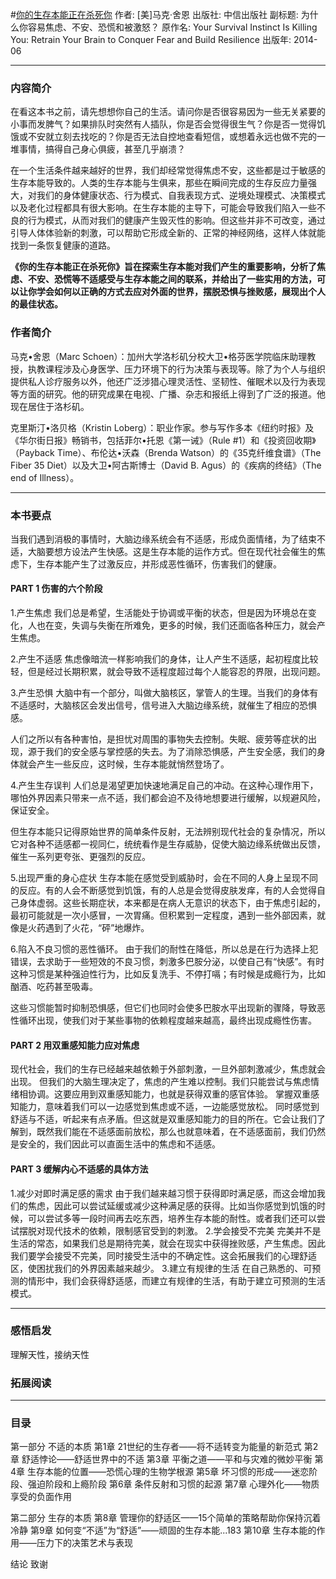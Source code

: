 #[你的生存本能正在杀死你](https://book.douban.com/subject/25905227/)
作者: [美]马克·舍恩
出版社: 中信出版社
副标题: 为什么你容易焦虑、不安、恐慌和被激怒？
原作名: Your Survival Instinct Is Killing You: Retrain Your Brain to Conquer Fear and Build Resilience 
出版年: 2014-06
***
### 内容简介 
在看这本书之前，请先想想你自己的生活。请问你是否很容易因为一些无关紧要的小事而发脾气？如果排队时突然有人插队，你是否会觉得很生气？你是否一觉得饥饿或不安就立刻去找吃的？你是否无法自控地查看短信，或想着永远也做不完的一堆事情，搞得自己身心俱疲，甚至几乎崩溃？

在一个生活条件越来越好的世界，我们却经常觉得焦虑不安，这些都是过于敏感的生存本能导致的。人类的生存本能与生俱来，那些在瞬间完成的生存反应力量强大，对我们的身体健康状态、行为模式、自我表现方式、逆境处理模式、决策模式以及老化过程都具有很大影响。在生存本能的主导下，可能会导致我们陷入一些不良的行为模式，从而对我们的健康产生毁灭性的影响。但这些并非不可改变，通过引导人体体验新的刺激，可以帮助它形成全新的、正常的神经网络，这样人体就能找到一条恢复健康的道路。

**《你的生存本能正在杀死你》旨在探索生存本能对我们产生的重要影响，分析了焦虑、不安、恐慌等不适感受与生存本能之间的联系，并给出了一些实用的方法，可以让你学会如何以正确的方式去应对外面的世界，摆脱恐惧与挫败感，展现出个人的最佳状态。**

### 作者简介 
马克•舍恩（Marc Schoen）：加州大学洛杉矶分校大卫•格芬医学院临床助理教授，执教课程涉及心身医学、压力环境下的行为决策与表现等。除了为个人与组织提供私人诊疗服务以外，他还广泛涉猎心理灵活性、坚韧性、催眠术以及行为表现等方面的研究。他的研究成果在电视、广播、杂志和报纸上得到了广泛的报道。他现在居住于洛杉矶。

克里斯汀•洛贝格（Kristin Loberg）：职业作家。参与写作多本《纽约时报》及《华尔街日报》畅销书，包括菲尔•托恩《第一诫》（Rule #1）和《投资回收期》（Payback Time）、布伦达•沃森（Brenda Watson）的《35克纤维食谱》（The Fiber 35 Diet）以及大卫•阿古斯博士（David B. Agus）的《疾病的终结》（The end of Illness）。

***
### 本书要点
当我们遇到消极的事情时，大脑边缘系统会有不适感，形成负面情绪，为了结束不适，大脑要想方设法产生快感。这是生存本能的运作方式。但在现代社会催生的焦虑下，生存本能产生了过激反应，并形成恶性循环，伤害我们的健康。﻿﻿

#### PART 1   伤害的六个阶段
1.产生焦虑﻿
我们总是希望，生活能处于协调或平衡的状态，但是因为环境总在变化，人也在变，失调与失衡在所难免，更多的时候，我们还面临各种压力，就会产生焦虑。﻿

2.产生不适感﻿
焦虑像暗流一样影响我们的身体，让人产生不适感，起初程度比较轻，但是经过长期积累，就会导致不适程度超过每个人能容忍的界限，出现问题。﻿

3.产生恐惧﻿
大脑中有一个部分，叫做大脑核区，掌管人的生理。当我们的身体有不适感时，大脑核区会发出信号，信号进入大脑边缘系统，就催生了相应的恐惧感。﻿

人们之所以有各种害怕，是担忧对周围的事物失去控制。失眠、疲劳等症状的出现，源于我们的安全感与掌控感的失去。为了消除恐惧感，产生安全感，我们的身体就会产生一些反应，这时候，生存本能就悄然登场了。﻿

4.产生生存误判﻿
人们总是渴望更加快速地满足自己的冲动。在这种心理作用下，哪怕外界因素只带来一点不适，我们都会迫不及待地想要进行缓解，以规避风险，保证安全。﻿

但生存本能只记得原始世界的简单条件反射，无法辨别现代社会的复杂情况，所以它对各种不适感都一视同仁，统统看作是生存威胁，促使大脑边缘系统做出反馈，催生一系列更夸张、更强烈的反应。﻿

5.出现严重的身心症状﻿
生存本能在感觉受到威胁时，会在不同的人身上呈现不同的反应。有的人会不断感觉到饥饿，有的人总是会觉得皮肤发痒，有的人会觉得自己身体虚弱。这些长期症状，本来都是在病人无意识的状态下，由于焦虑引起的，最初可能就是一次小感冒，一次胃痛。但积累到一定程度，遇到一些外部因素，就像是火药遇到了火花，“砰”地爆炸。﻿

6.陷入不良习惯的恶性循环。﻿
由于我们的耐性在降低，所以总是在行为选择上犯错误，去求助于一些短效的不良习惯，刺激多巴胺分泌，以使自己有“快感”。有时这种习惯是某种强迫性行为，比如反复洗手、不停打嗝；有时候是成瘾行为，比如酗酒、吃药甚至吸毒。﻿

这些习惯能暂时抑制恐惧感，但它们也同时会使多巴胺水平出现新的骤降，导致恶性循环出现，使我们对于某些事物的依赖程度越来越高，最终出现成瘾性伤害。

#### PART 2 用双重感知能力应对焦虑 
现代社会，我们的生存已经越来越依赖于外部刺激，一旦外部刺激减少，焦虑就会出现。 
但我们的大脑生理决定了，焦虑的产生难以控制。我们只能尝试与焦虑情绪相协调。这要应用到双重感知能力，也就是获得双重的感官体验。 
掌握双重感知能力，意味着我们可以一边感觉到焦虑或不适，一边能感觉放松。
 同时感觉到舒适与不适，听起来有点矛盾。但这就是双重感知能力的目的所在。它会让我们了解到，既然我们能在不适感面前放松，那么也就意味着，在不适感面前，我们仍然是安全的，我们因此可以直面生活中的焦虑和不适感。 

#### PART 3 缓解内心不适感的具体方法 
1.减少对即时满足感的需求 
由于我们越来越习惯于获得即时满足感，而这会增加我们的焦虑，因此可以尝试延缓或减少这种满足感的获得。比如当你感觉到饥饿的时候，可以尝试多等一段时间再去吃东西，培养生存本能的耐性。或者我们还可以尝试摆脱对现代技术的依赖，限制感官受到的刺激。 
2.学会接受不完美 
完美并不是生活的常态，如果我们总是期待完美，就会在现实中获得挫败感，产生焦虑。因此我们要学会接受不完美，同时接受生活中的不确定性。这会拓展我们的心理舒适区，使困扰我们的外界因素越来越少。 
3.建立有规律的生活 
在自己熟悉的、可预测的情形中，我们会获得舒适感，而建立有规律的生活，有助于建立可预测的生活模式。

***
### 感悟启发
理解天性，接纳天性


### 拓展阅读
***
### 目录
第一部分 不适的本质
第1章 21世纪的生存者——将不适转变为能量的新范式
第2章 舒适悖论——舒适世界中的不适
第3章 平衡之道——平和与灾难的微妙平衡
第4章 生存本能的位置——恐慌心理的生物学根源
第5章 坏习惯的形成——迷恋阶段、强迫阶段和上瘾阶段
第6章 条件反射和习惯的起源
第7章 心理外化——物质享受的负面作用

第二部分 生存的本质
第8章 管理你的舒适区——15个简单的策略帮助你保持沉着冷静
第9章 如何变“不适”为“舒适”——顽固的生存本能...183
第10章 生存本能的作用——压力下的决策艺术与表现

结论
致谢
